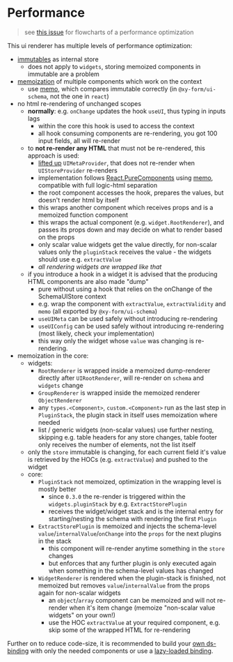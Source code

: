 # Performance

> see [this issue](https://github.com/ui-schema/ui-schema/issues/115#issuecomment-812146801) for flowcharts of a performance optimization

This ui renderer has multiple levels of performance optimization:

- [immutables](https://immutable-js.github.io/immutable-js/) as internal store
    - does not apply to `widgets`, storing memoized components in immutable are a problem
- [memoization](https://reactjs.org/docs/hooks-reference.html#usememo) of multiple components which work on the context
    - use [memo](/docs/core-utils#memo--isequal), which compares immutable correctly (in `@xy-form/ui-schema`, not the one in `react`)
- no html re-rendering of unchanged scopes
    - **normally**: e.g. `onChange` updates the hook `useUI`, thus typing in inputs lags
        - within the core this hook is used to access the context
        - all hook consuming components are re-rendering, you got 100 input fields, all will re-render
    - to **not re-render any HTML** that must not be re-rendered, this approach is used:
        - [lifted up](https://reactjs.org/docs/lifting-state-up.html) `UIMetaProvider`, that does not re-render when `UIStoreProvider` re-renders
        - implementation follows [React.PureComponents](https://reactjs.org/docs/react-api.html#reactpurecomponent) using [memo](https://reactjs.org/docs/hooks-reference.html#usememo), compatible with full logic-html separation
        - the root component accesses the hook, prepares the values, but doesn't render html by itself
        - this wraps another component which receives props and is a memoized function component
        - this wraps the actual component (e.g. `widget.RootRenderer`), and passes its props down and may decide on what to render based on the props
        - only scalar value widgets get the value directly, for non-scalar values only the `pluginStack` receives the value - the widgets should use e.g. `extractValue`
        - *all rendering widgets are wrapped like that*
    - if you introduce a hook in a widget it is advised that the producing HTML components are also made "dump"
        - pure without using a hook that relies on the onChange of the SchemaUIStore context
        - e.g. wrap the component with `extractValue`, `extractValidity` and `memo` (all exported by `@xy-form/ui-schema`)
        - `useUIMeta` can be used safely without introducing re-rendering
        - `useUIConfig` can be used safely without introducing re-rendering (most likely, check your implementation)
        - this way only the widget whose `value` was changing is re-rendering.
- memoization in the core:
    - widgets:
        - `RootRenderer` is wrapped inside a memoized dump-renderer directly after `UIRootRenderer`, will re-render on `schema` and `widgets` change
        - `GroupRenderer` is wrapped inside the memoized renderer `ObjectRenderer`
        - any `types.<Component>`, `custom.<Component>` run as the last step in `PluginStack`, the plugin stack in itself uses memoization where needed
        - list / generic widgets (non-scalar values) use further nesting, skipping e.g. table headers for any store changes, table footer only receives the number of elements, not the list itself
    - only the `store` immutable is changing, for each current field it's value is retrieved by the HOCs (e.g. `extractValue`) and pushed to the widget
    - core:
        - `PluginStack` not memoized, optimization in the wrapping level is mostly better
            - since `0.3.0` the re-render is triggered within the `widgets.pluginStack` by e.g. `ExtractStorePlugin`
            - receives the widget/widget stack and is the internal entry for starting/nesting the schema with rendering the first `Plugin`
        - `ExtractStorePlugin` is memoized and injects the schema-level `value`/`internalValue`/`onChange` into the `props` for the next plugins in the stack
            - this component will re-render anytime something in the `store` changes
            - but enforces that any further plugin is only executed again when something in the schema-level values has changed
        - `WidgetRenderer` is rendered when the plugin-stack is finished, not memoized but removes `value`/`internalValue` from the props again for non-scalar widgets
            - an `object`/`array` component can be memoized and will not re-render when it's item change (memoize "non-scalar value widgets" on your own!)
            - use the HOC `extractValue` at your required component, e.g. skip some of the wrapped HTML for re-rendering

Further on to reduce code-size, it is recommended to build your [own ds-binding](/docs/widgets#create-design-system-binding) with only the needed components or use a [lazy-loaded binding](/docs/widgets#lazy-loading-bindings).
